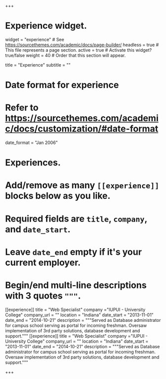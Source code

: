 +++
# Experience widget.
widget = "experience"  # See https://sourcethemes.com/academic/docs/page-builder/
headless = true  # This file represents a page section.
active = true  # Activate this widget? true/false
weight = 40  # Order that this section will appear.

title = "Experience"
subtitle = ""

# Date format for experience
#   Refer to https://sourcethemes.com/academic/docs/customization/#date-format
date_format = "Jan 2006"

# Experiences.
#   Add/remove as many `[[experience]]` blocks below as you like.
#   Required fields are `title`, `company`, and `date_start`.
#   Leave `date_end` empty if it's your current employer.
#   Begin/end multi-line descriptions with 3 quotes `"""`.
[[experience]]
  title = "Web Specialist"
  company ="IUPUI - University College"
  company_url = ""
  location = "Indiana"
  date_start = "2013-11-01"
  date_end = "2014-10-21"
  description = """Served as Database administrator for campus school serving as portal for incoming freshman. Oversaw implementation of 3rd party solutions, database development and support."""
[[experience]]
  title = "Web Specialist"
  company ="IUPUI - University College"
  company_url = ""
  location = "Indiana"
  date_start = "2013-11-01"
  date_end = "2014-10-21"
  description = """Served as Database administrator for campus school serving as portal for incoming freshman. Oversaw implementation of 3rd party solutions, database development and support."""

+++

